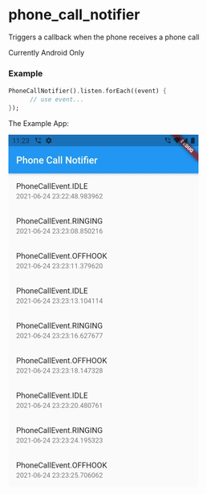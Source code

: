 # phone_call_notifier

Triggers a callback when the phone receives a phone call

Currently Android Only

### Example

```dart
PhoneCallNotifier().listen.forEach((event) {
      // use event...
});
```

The Example App:

![screenshot](phonecallnotifier.webp)